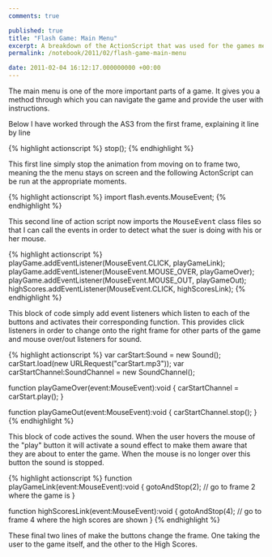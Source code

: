 ```yaml
---
comments: true

published: true
title: "Flash Game: Main Menu"
excerpt: A breakdown of the ActionScript that was used for the games menu.
permalink: /notebook/2011/02/flash-game-main-menu

date: 2011-02-04 16:12:17.000000000 +00:00
---
```

The main menu is one of the more important parts of a game.  It gives you a method through which you can navigate the game and provide the user with instructions.

Below I have worked through the AS3 from the first frame, explaining it line by line

{% highlight actionscript %}
stop();
{% endhighlight %}

This first line simply stop the animation from moving on to frame two, meaning the the menu stays on screen and the following ActonScript can be run at the appropriate moments.  

{% highlight actionscript %}
import flash.events.MouseEvent;
{% endhighlight %}

This second line of action script now imports the <tt>MouseEvent</tt> class files so that I can call the events in order to detect what the suer is doing with his or her mouse.  

{% highlight actionscript %}
playGame.addEventListener(MouseEvent.CLICK, playGameLink);
playGame.addEventListener(MouseEvent.MOUSE_OVER, playGameOver);
playGame.addEventListener(MouseEvent.MOUSE_OUT, playGameOut);
highScores.addEventListener(MouseEvent.CLICK, highScoresLink);
{% endhighlight %}

This block of code simply add event listeners which listen to each of the buttons and activates their corresponding function.  This provides click listeners in order to change onto the right frame for other parts of the game and mouse over/out listeners for sound.

{% highlight actionscript %}
var carStart:Sound = new Sound();
carStart.load(new URLRequest("carStart.mp3"));
var carStartChannel:SoundChannel = new SoundChannel();

function playGameOver(event:MouseEvent):void
{
	carStartChannel = carStart.play();
}

function playGameOut(event:MouseEvent):void
{
	carStartChannel.stop();
}
{% endhighlight %}

This block of code actives the sound.  When the user hovers the mouse of the "play" button it will activate a sound effect to make them aware that they are about to enter the game.  When the mouse is no longer over this button the sound is stopped.  

{% highlight actionscript %}
function playGameLink(event:MouseEvent):void
{
	gotoAndStop(2); // go to frame 2 where the game is
}

function highScoresLink(event:MouseEvent):void
{
	gotoAndStop(4);  // go to frame 4 where the high scores are shown
}
{% endhighlight %}

These final two lines of make the buttons change the frame.  One taking the user to the game itself, and the other to the High Scores.  
